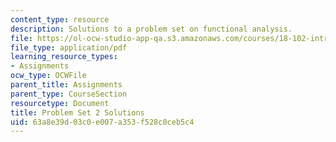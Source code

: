 ```yaml
---
content_type: resource
description: Solutions to a problem set on functional analysis.
file: https://ol-ocw-studio-app-qa.s3.amazonaws.com/courses/18-102-introduction-to-functional-analysis-spring-2009/63a8e39d03c0e007a353f528c0ceb5c4_MIT18_102s09_sol_pset02.pdf
file_type: application/pdf
learning_resource_types:
- Assignments
ocw_type: OCWFile
parent_title: Assignments
parent_type: CourseSection
resourcetype: Document
title: Problem Set 2 Solutions
uid: 63a8e39d-03c0-e007-a353-f528c0ceb5c4
---
```

